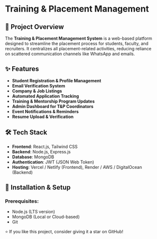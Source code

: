 # Training & Placement Management 

## 📌 Project Overview
The **Training & Placement Management System** is a web-based platform designed to streamline the placement process for students, faculty, and recruiters. It centralizes all placement-related activities, reducing reliance on scattered communication channels like WhatsApp and emails.

## ✨ Features
- **Student Registration & Profile Management**
- **Email Verification System**
- **Company & Job Listings**
- **Automated Application Tracking**
- **Training & Mentorship Program Updates**
- **Admin Dashboard for T&P Coordinators**
- **Event Notifications & Reminders**
- **Resume Upload & Verification**

## 🛠 Tech Stack
- **Frontend**: React.js, Tailwind CSS
- **Backend**: Node.js, Express.js
- **Database**: MongoDB
- **Authentication**: JWT (JSON Web Token)
- **Hosting**: Vercel / Netlify (Frontend), Render / AWS / DigitalOcean (Backend)

## 🚀 Installation & Setup
### Prerequisites:
- Node.js (LTS version)
- MongoDB (Local or Cloud-based)
- Git

⭐ If you like this project, consider giving it a star on GitHub!




